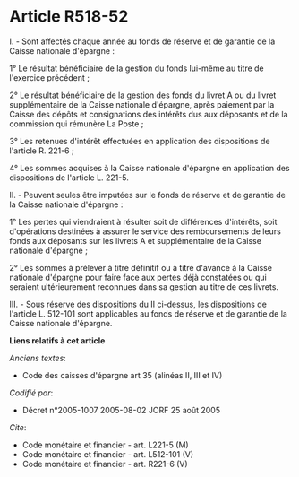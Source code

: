 # Article R518-52

I. - Sont affectés chaque année au fonds de réserve et de garantie de la Caisse nationale d'épargne :

1° Le résultat bénéficiaire de la gestion du fonds lui-même au titre de l'exercice précédent ;

2° Le résultat bénéficiaire de la gestion des fonds du livret A ou du livret supplémentaire de la Caisse nationale d'épargne,
après paiement par la Caisse des dépôts et consignations des intérêts dus aux déposants et de la commission qui rémunère La
Poste ;

3° Les retenues d'intérêt effectuées en application des dispositions de l'article R. 221-6 ;

4° Les sommes acquises à la Caisse nationale d'épargne en application des dispositions de l'article L. 221-5.

II. - Peuvent seules être imputées sur le fonds de réserve et de garantie de la Caisse nationale d'épargne :

1° Les pertes qui viendraient à résulter soit de différences d'intérêts, soit d'opérations destinées à assurer le service des
remboursements de leurs fonds aux déposants sur les livrets A et supplémentaire de la Caisse nationale d'épargne ;

2° Les sommes à prélever à titre définitif ou à titre d'avance à la Caisse nationale d'épargne pour faire face aux pertes
déjà constatées ou qui seraient ultérieurement reconnues dans sa gestion au titre de ces livrets.

III. - Sous réserve des dispositions du II ci-dessus, les dispositions de l'article L. 512-101 sont applicables au fonds de
réserve et de garantie de la Caisse nationale d'épargne.

**Liens relatifs à cet article**

_Anciens textes_:

  - Code des caisses d'épargne art 35 (alinéas II, III et IV)

_Codifié par_:

  - Décret n°2005-1007 2005-08-02 JORF 25 août 2005

_Cite_:

  - Code monétaire et financier - art. L221-5 (M)
  - Code monétaire et financier - art. L512-101 (V)
  - Code monétaire et financier - art. R221-6 (V)
